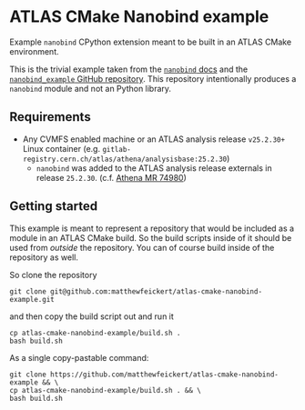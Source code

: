# ATLAS CMake Nanobind example

Example `nanobind` CPython extension meant to be built in an ATLAS CMake environment.

This is the trivial example taken from the [`nanobind` docs](https://nanobind.readthedocs.io/en/latest/basics.html) and the [`nanobind_example` GitHub repository](https://github.com/wjakob/nanobind_example).
This repository intentionally produces a `nanobind` module and not an Python library.

## Requirements

* Any CVMFS enabled machine or an ATLAS analysis release `v25.2.30+` Linux container (e.g. `gitlab-registry.cern.ch/atlas/athena/analysisbase:25.2.30`)
   - `nanobind` was added to the ATLAS analysis release externals in release `25.2.30`. (c.f. [Athena MR 74980](https://gitlab.cern.ch/atlas/athena/-/merge_requests/74980))

## Getting started

This example is meant to represent a repository that would be included as a module in an ATLAS CMake build.
So the build scripts inside of it should be used from _outside_ the repository.
You can of course build inside of the repository as well.

So clone the repository

```
git clone git@github.com:matthewfeickert/atlas-cmake-nanobind-example.git
```

and then copy the build script out and run it

```
cp atlas-cmake-nanobind-example/build.sh .
bash build.sh
```

As a single copy-pastable command:

```
git clone https://github.com/matthewfeickert/atlas-cmake-nanobind-example && \
cp atlas-cmake-nanobind-example/build.sh . && \
bash build.sh
```
